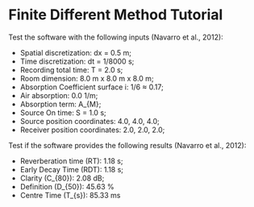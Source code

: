 # Finite Different Method Tutorial

Test the software with the following inputs (Navarro et al., 2012):

- Spatial discretization: dx = 0.5 m;
- Time discretization: dt = 1/8000 s;
- Recording total time: T = 2.0 s;
- Room dimension: 8.0 m x 8.0 m x 8.0 m;
- Absorption Coefficient surface i: 1/6 ≈ 0.17;
- Air absorption: 0.0 1/m;
- Absorption term: A_{M};
- Source On time: S = 1.0 s;
- Source position coordinates: 4.0, 4.0, 4.0;
- Receiver position coordinates: 2.0, 2.0, 2.0;

Test if the software provides the following results (Navarro et al., 2012):

- Reverberation time (RT): 1.18 s; 
- Early Decay Time (RDT): 1.18 s;
- Clarity (C_{80}): 2.08 dB;
- Definition (D_{50}): 45.63 %
- Centre Time (T_{s}): 85.33 ms